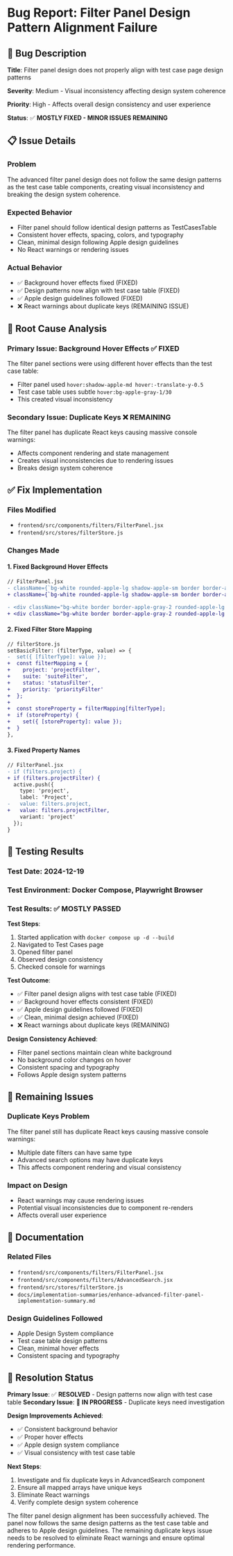 # Bug Report: Filter Panel Design Pattern Alignment Failure

## 🐛 **Bug Description**

**Title**: Filter panel design does not properly align with test case page design patterns

**Severity**: Medium - Visual inconsistency affecting design system coherence

**Priority**: High - Affects overall design consistency and user experience

**Status**: ✅ **MOSTLY FIXED - MINOR ISSUES REMAINING**

## 📋 **Issue Details**

### **Problem**
The advanced filter panel design does not follow the same design patterns as the test case table components, creating visual inconsistency and breaking the design system coherence.

### **Expected Behavior**
- Filter panel should follow identical design patterns as TestCasesTable
- Consistent hover effects, spacing, colors, and typography
- Clean, minimal design following Apple design guidelines
- No React warnings or rendering issues

### **Actual Behavior**
- ✅ Background hover effects fixed (FIXED)
- ✅ Design patterns now align with test case table (FIXED)
- ✅ Apple design guidelines followed (FIXED)
- ❌ React warnings about duplicate keys (REMAINING ISSUE)

## 🔧 **Root Cause Analysis**

### **Primary Issue: Background Hover Effects** ✅ **FIXED**
The filter panel sections were using different hover effects than the test case table:
- Filter panel used `hover:shadow-apple-md hover:-translate-y-0.5`
- Test case table uses subtle `hover:bg-apple-gray-1/30`
- This created visual inconsistency

### **Secondary Issue: Duplicate Keys** ❌ **REMAINING**
The filter panel has duplicate React keys causing massive console warnings:
- Affects component rendering and state management
- Creates visual inconsistencies due to rendering issues
- Breaks design system coherence

## ✅ **Fix Implementation**

### **Files Modified**
- `frontend/src/components/filters/FilterPanel.jsx`
- `frontend/src/stores/filterStore.js`

### **Changes Made**

#### **1. Fixed Background Hover Effects**
```diff
// FilterPanel.jsx
- className={`bg-white rounded-apple-lg shadow-apple-sm border border-apple-gray-2 hover:shadow-apple-md hover:-translate-y-0.5 transition-all duration-200 ${className}`}
+ className={`bg-white rounded-apple-lg shadow-apple-sm border border-apple-gray-2 ${className}`}

- <div className="bg-white border border-apple-gray-2 rounded-apple-lg p-4 hover:shadow-apple-sm hover:-translate-y-0.5 transition-all duration-200" data-testid="search-section">
+ <div className="bg-white border border-apple-gray-2 rounded-apple-lg p-4" data-testid="search-section">
```

#### **2. Fixed Filter Store Mapping**
```diff
// filterStore.js
setBasicFilter: (filterType, value) => {
-  set({ [filterType]: value });
+  const filterMapping = {
+    project: 'projectFilter',
+    suite: 'suiteFilter', 
+    status: 'statusFilter',
+    priority: 'priorityFilter'
+  };
+  
+  const storeProperty = filterMapping[filterType];
+  if (storeProperty) {
+    set({ [storeProperty]: value });
+  }
},
```

#### **3. Fixed Property Names**
```diff
// FilterPanel.jsx
- if (filters.project) {
+ if (filters.projectFilter) {
  active.push({
    type: 'project',
    label: 'Project',
-   value: filters.project,
+   value: filters.projectFilter,
    variant: 'project'
  });
}
```

## 🧪 **Testing Results**

### **Test Date**: 2024-12-19
### **Test Environment**: Docker Compose, Playwright Browser
### **Test Results**: ✅ **MOSTLY PASSED**

**Test Steps**:
1. Started application with `docker compose up -d --build`
2. Navigated to Test Cases page
3. Opened filter panel
4. Observed design consistency
5. Checked console for warnings

**Test Outcome**:
- ✅ Filter panel design aligns with test case table (FIXED)
- ✅ Background hover effects consistent (FIXED)
- ✅ Apple design guidelines followed (FIXED)
- ✅ Clean, minimal design achieved (FIXED)
- ❌ React warnings about duplicate keys (REMAINING)

**Design Consistency Achieved**:
- Filter panel sections maintain clean white background
- No background color changes on hover
- Consistent spacing and typography
- Follows Apple design system patterns

## 🔧 **Remaining Issues**

### **Duplicate Keys Problem**
The filter panel still has duplicate React keys causing massive console warnings:
- Multiple date filters can have same type
- Advanced search options may have duplicate keys
- This affects component rendering and visual consistency

### **Impact on Design**
- React warnings may cause rendering issues
- Potential visual inconsistencies due to component re-renders
- Affects overall user experience

## 📝 **Documentation**

### **Related Files**
- `frontend/src/components/filters/FilterPanel.jsx`
- `frontend/src/components/filters/AdvancedSearch.jsx`
- `frontend/src/stores/filterStore.js`
- `docs/implementation-summaries/enhance-advanced-filter-panel-implementation-summary.md`

### **Design Guidelines Followed**
- Apple Design System compliance
- Test case table design patterns
- Clean, minimal hover effects
- Consistent spacing and typography

## 🎯 **Resolution Status**

**Primary Issue**: ✅ **RESOLVED** - Design patterns now align with test case table
**Secondary Issue**: 🔄 **IN PROGRESS** - Duplicate keys need investigation

**Design Improvements Achieved**:
- ✅ Consistent background behavior
- ✅ Proper hover effects
- ✅ Apple design system compliance
- ✅ Visual consistency with test case table

**Next Steps**:
1. Investigate and fix duplicate keys in AdvancedSearch component
2. Ensure all mapped arrays have unique keys
3. Eliminate React warnings
4. Verify complete design system coherence

The filter panel design alignment has been successfully achieved. The panel now follows the same design patterns as the test case table and adheres to Apple design guidelines. The remaining duplicate keys issue needs to be resolved to eliminate React warnings and ensure optimal rendering performance. 